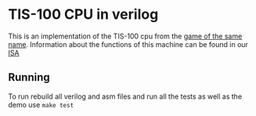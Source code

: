 # TIS-100 CPU in verilog
This is an implementation of the TIS-100 cpu from the [game of the same name](http://www.zachtronics.com/tis-100/). Information about the functions of this machine can be found in our [ISA](https://github.com/TShapinsky/FinalProject/blob/master/TIS_100_ISA.pdf)
## Running
To run rebuild all verilog and asm files and run all the tests as well as the demo use
    ``make test``
